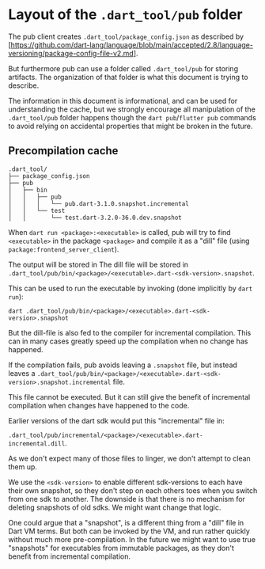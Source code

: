 # Layout of the `.dart_tool/pub` folder

The pub client creates `.dart_tool/package_config.json` as described by
[https://github.com/dart-lang/language/blob/main/accepted/2.8/language-versioning/package-config-file-v2.md].

But furthermore pub can use a folder called `.dart_tool/pub` for storing
artifacts. The organization of that folder is what this document is trying to describe.

The information in this document is informational, and can be used for
understanding the cache, but we strongly encourage all manipulation of the
`.dart_tool/pub` folder happens though the `dart pub`/`flutter pub` commands to
avoid relying on accidental properties that might be broken in the future.

## Precompilation cache

```tree
.dart_tool/
├── package_config.json
├── pub
│   ├── bin
│   │   ├── pub
│   │   │   └── pub.dart-3.1.0.snapshot.incremental
│   │   └── test
│   │       └── test.dart-3.2.0-36.0.dev.snapshot

```

When `dart run <package>:<executable>` is called, pub will try to find `<executable>` in
the package `<package>` and compile it as a "dill" file (using
`package:frontend_server_client`).

The output will be stored in The dill file will be stored in
`.dart_tool/pub/bin/<package>/<executable>.dart-<sdk-version>.snapshot`.

This can be used to run the executable by invoking (done implicitly by `dart run`):

```
dart .dart_tool/pub/bin/<package>/<executable>.dart-<sdk-version>.snapshot
```

But the dill-file is also fed to the compiler for incremental compilation. This
can in many cases greatly speed up the compilation when no change has happened.

If the compilation fails, pub avoids leaving a `.snapshot` file, but instead leaves a
`.dart_tool/pub/bin/<package>/<executable>.dart-<sdk-version>.snapshot.incremental` file.

This file cannot be executed. But it can still give the benefit of incremental
compilation when changes have happened to the code.

Earlier versions of the dart sdk would put this "incremental" file in:

`.dart_tool/pub/incremental/<package>/<executable>.dart-incremental.dill`.

As we don't expect many of those files to linger, we don't attempt to clean them up.

We use the `<sdk-version>` to enable different sdk-versions to each have their
own snapshot, so they don't step on each others toes when you switch from one
sdk to another. The downside is that there is no mechanism for deleting
snapshots of old sdks. We might want change that logic.

One could argue that a "snapshot", is a different thing from a "dill" file in
Dart VM terms. But both can be invoked by the VM, and run rather quickly without
much more pre-compilation. In the future we might want to use true "snapshots"
for executables from immutable packages, as they don't benefit from incremental compilation.
